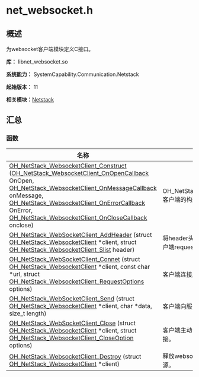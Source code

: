 # net_websocket.h


## 概述

为websocket客户端模块定义C接口。

**库：** libnet_websocket.so

**系统能力：** SystemCapability.Communication.Netstack

**起始版本：** 11

**相关模块：**[Netstack](netstack.md)


## 汇总


### 函数

| 名称 | 描述 | 
| -------- | -------- |
| [OH_NetStack_WebsocketClient_Construct](netstack.md#oh_netstack_websocketclient_construct) ([OH_NetStack_WebsocketClient_OnOpenCallback](netstack.md#oh_netstack_websocketclient_onopencallback) OnOpen, [OH_NetStack_WebsocketClient_OnMessageCallback](netstack.md#oh_netstack_websocketclient_onmessagecallback) onMessage, [OH_NetStack_WebsocketClient_OnErrorCallback](netstack.md#oh_netstack_websocketclient_onerrorcallback) OnError, [OH_NetStack_WebsocketClient_OnCloseCallback](netstack.md#oh_netstack_websocketclient_onclosecallback) onclose) | OH_NetStack_WebsocketClient客户端的构造函数。 | 
| [OH_NetStack_WebSocketClient_AddHeader](netstack.md#oh_netstack_websocketclient_addheader) (struct [OH_NetStack_WebsocketClient](_o_h___net_stack___websocket_client.md) \*client, struct [OH_NetStack_WebsocketClient_Slist](_o_h___net_stack___websocket_client___slist.md) header) | 将header头信息添加到client客户端request中。 | 
| [OH_NetStack_WebSocketClient_Connet](netstack.md#oh_netstack_websocketclient_connet) (struct [OH_NetStack_WebsocketClient](_o_h___net_stack___websocket_client.md) \*client, const char \*url, struct [OH_NetStack_WebsocketClient_RequestOptions](h___net_stack___websocket_client___request_options.md) options) | 客户端连接服务端。 | 
| [OH_NetStack_WebSocketClient_Send](netstack.md#oh_netstack_websocketclient_send) (struct [OH_NetStack_WebsocketClient](_o_h___net_stack___websocket_client.md) \*client, char \*data, size_t length) | 客户端向服务端发送数据。 | 
| [OH_NetStack_WebSocketClient_Close](netstack.md#oh_netstack_websocketclient_close) (struct [OH_NetStack_WebsocketClient](_o_h___net_stack___websocket_client.md) \*client, struct [OH_NetStack_WebsocketClient_CloseOption](_o_h___net_stack___websocket_client___close_option.md) options) | 客户端主动关闭websocket连接。 | 
| [OH_NetStack_WebsocketClient_Destroy](netstack.md#oh_netstack_websocketclient_destroy) (struct [OH_NetStack_WebsocketClient](_o_h___net_stack___websocket_client.md) \*client) | 释放websocket连接上下文和资源。 | 
